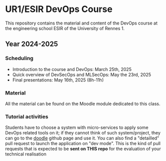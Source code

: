 # UR1/ESIR DevOps Course
This repository contains the material and content of the DevOps course at the engineering school ESIR of the University of Rennes 1. 

## Year 2024-2025

### Scheduling

- Introduction to the course and DevOps: March 25th, 2025
- Quick overview of DevSecOps and MLSecOps: May the 23rd, 2025
- Final presentations: May 16th, 2025 (8h-11h)

### Material

All the material can be found on the Moodle module dedicated to this class.

### Tutorial activities

Students have to choose a system with micro-services to apply some DevOps related tools on it;
if they cannot think of such system/project, they can go to the [doodle](https://github.com/barais/doodlestudent) github page and use it.
You can also find a "detailled" pull request to launch the application on "dev mode".
This is the kind of pull requests that is expected to be __sent on THIS repo__ for the evaluation of your technical realisation
